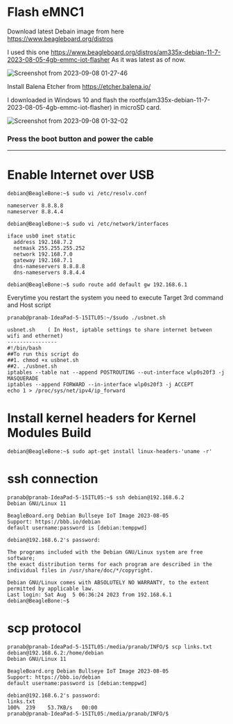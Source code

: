 <h1> Flash eMNC1 </h1>

Download latest Debain image from here https://www.beagleboard.org/distros

I used this one https://www.beagleboard.org/distros/am335x-debian-11-7-2023-08-05-4gb-emmc-iot-flasher
As it was latest as of now.

![Screenshot from 2023-09-08 01-27-46](https://github.com/PranabNandy/BeagleBone-Black-Platform-Bring-Up/assets/80820274/1df57ca7-a487-48d6-b573-800cdebac87c)

Install Balena Etcher from https://etcher.balena.io/

I downloaded in Windows 10 and flash the rootfs(am335x-debian-11-7-2023-08-05-4gb-emmc-iot-flasher) in microSD card.

![Screenshot from 2023-09-08 01-32-02](https://github.com/PranabNandy/BeagleBone-Black-Platform-Bring-Up/assets/80820274/0efa99c5-0bd5-41be-81f3-5ef44567602b)

### Press the boot button and power the cable

----------------------------------------------------------------------------------------------------------------------
# Enable Internet over USB
```
debian@BeagleBone:~$ sudo vi /etc/resolv.conf

nameserver 8.8.8.8
nameserver 8.8.4.4

debian@BeagleBone:~$ sudo vi /etc/network/interfaces

iface usb0 inet static
  address 192.168.7.2
  netmask 255.255.255.252
  network 192.168.7.0
  gateway 192.168.7.1
  dns-nameservers 8.8.8.8
  dns-nameservers 8.8.4.4

debian@BeagleBone:~$ sudo route add default gw 192.168.6.1

```

Everytime you restart the system you need to execute Target 3rd command and Host script
```
pranab@pranab-IdeaPad-5-15ITL05:~/$sudo ./usbnet.sh

usbnet.sh    ( In Host, iptable settings to share internet between wifi and ethernet)
----------------
#!/bin/bash
##To run this script do
##1. chmod +x usbnet.sh 
##2. ./usbnet.sh 
iptables --table nat --append POSTROUTING --out-interface wlp0s20f3 -j MASQUERADE
iptables --append FORWARD --in-interface wlp0s20f3 -j ACCEPT
echo 1 > /proc/sys/net/ipv4/ip_forward
```

# Install kernel headers for Kernel Modules Build

`debian@BeagleBone:~$ sudo apt-get install linux-headers-'uname -r'`

# ssh connection
```
pranab@pranab-IdeaPad-5-15ITL05:~$ ssh debian@192.168.6.2
Debian GNU/Linux 11

BeagleBoard.org Debian Bullseye IoT Image 2023-08-05
Support: https://bbb.io/debian
default username:password is [debian:temppwd]

debian@192.168.6.2's password: 

The programs included with the Debian GNU/Linux system are free software;
the exact distribution terms for each program are described in the
individual files in /usr/share/doc/*/copyright.

Debian GNU/Linux comes with ABSOLUTELY NO WARRANTY, to the extent
permitted by applicable law.
Last login: Sat Aug  5 06:36:24 2023 from 192.168.6.1
debian@BeagleBone:~$ 
```

# scp protocol 

```
pranab@pranab-IdeaPad-5-15ITL05:/media/pranab/INFO/$ scp links.txt debian@192.168.6.2:/home/debian
Debian GNU/Linux 11

BeagleBoard.org Debian Bullseye IoT Image 2023-08-05
Support: https://bbb.io/debian
default username:password is [debian:temppwd]

debian@192.168.6.2's password: 
links.txt                                                                      100%  239    53.7KB/s   00:00 
pranab@pranab-IdeaPad-5-15ITL05:/media/pranab/INFO/$ 

```
